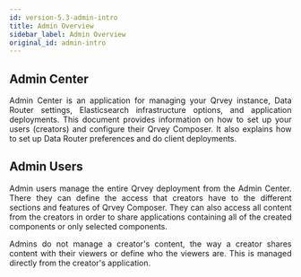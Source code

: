 ```yaml
---
id: version-5.3-admin-intro
title: Admin Overview
sidebar_label: Admin Overview
original_id: admin-intro
---
```


<div style="text-align: justify">

## Admin Center

Admin Center is an application for managing your Qrvey instance, Data Router settings, Elasticsearch infrastructure options, and application deployments. This document provides information on how to set up your users (creators) and configure their Qrvey Composer. It also explains how to set up Data Router preferences and do client deployments.


## Admin Users

Admin users manage the entire Qrvey deployment from the Admin Center. There they can define the access that creators have to the different sections and features of Qrvey Composer. They can also access all content from the creators in order to share applications containing all of the created components or only selected components.

Admins do not manage a creator's content, the way a creator shares content with their viewers or define who the viewers are. This is managed directly from the creator's application.
